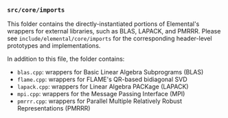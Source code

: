 ### `src/core/imports`

This folder contains the directly-instantiated portions of Elemental's wrappers
for external libraries, such as BLAS, LAPACK, and PMRRR. Please see 
`include/elemental/core/imports` for the corresponding header-level prototypes
and implementations.

In addition to this file, the folder contains:

-  `blas.cpp`: wrappers for Basic Linear Algebra Subprograms (BLAS)
-  `flame.cpp`: wrappers for FLAME's QR-based bidiagonal SVD
-  `lapack.cpp`: wrappers for Linear Algebra PACKage (LAPACK)
-  `mpi.cpp`: wrappers for the Message Passing Interface (MPI)
-  `pmrrr.cpp`: wrappers for Parallel Multiple Relatively Robust Representations
   (PMRRR)
